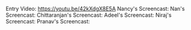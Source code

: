 Entry Video: https://youtu.be/42kXdgX8E5A
Nancy's Screencast:
Nan's Screencast:
Chittaranjan's Screencast:
Adeel's Screencast:
Niraj's Screencast:
Pranav's Screencast: 